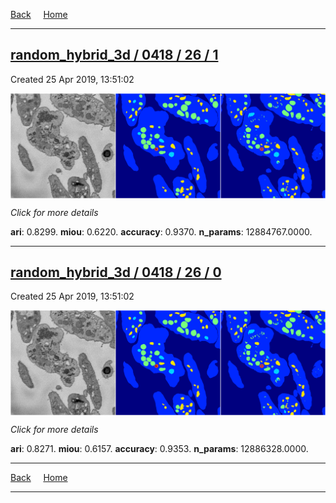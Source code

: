 
[Back](..)&nbsp;&nbsp;&nbsp;&nbsp;&nbsp;[Home](https://leapmanlab.github.io/snapshots)

---

<div class="summary"><a href="1"><h2>random_hybrid_3d / 0418 / 26 / 1</h2></a><p>Created 25 Apr 2019, 13:51:02
</p><a href="1"><img src="1/media/summary.png" align="center"></a><p>
<i>Click for more details</i>
</p></div>

**ari**: 0.8299. **miou**: 0.6220. **accuracy**: 0.9370. **n_params**: 12884767.0000. 

---

<div class="summary"><a href="0"><h2>random_hybrid_3d / 0418 / 26 / 0</h2></a><p>Created 25 Apr 2019, 13:51:02
</p><a href="0"><img src="0/media/summary.png" align="center"></a><p>
<i>Click for more details</i>
</p></div>

**ari**: 0.8271. **miou**: 0.6157. **accuracy**: 0.9353. **n_params**: 12886328.0000. 

---

[Back](..)&nbsp;&nbsp;&nbsp;&nbsp;&nbsp;[Home](https://leapmanlab.github.io/snapshots)

---